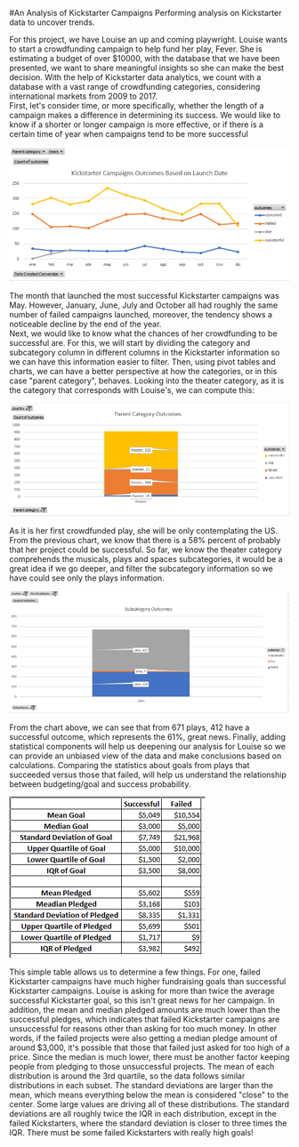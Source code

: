 #An Analysis of Kickstarter Campaigns
Performing analysis on Kickstarter data to uncover trends.

For this project, we have Louise an up and coming playwright. Louise wants to start a crowdfunding campaign to help fund her play, Fever. She is estimating a budget of over $10000, with the database that we have been presented, we want to share meaningful insights so she can make the best decision.
With the help of Kickstarter data analytics, we count with a database with a vast range of crowdfunding categories, considering international markets from 2009 to 2017.  
First, let's consider time, or more specifically, whether the length of a campaign makes a difference in determining its success. We would like to know if a shorter or longer campaign is more effective, or if there is a certain time of year when campaigns tend to be more successful

![outcomes_based_on_launch_date](outcomes_based_on_launch_date.png)


The month that launched the most successful Kickstarter campaigns was May. However, January, June, July and October all had roughly the same number of failed campaigns launched, moreover, the tendency shows a noticeable decline by the end of the year.   
Next, we would like to know what the chances of her crowdfunding to be successful are. For this, we will start by dividing the category and subcategory column in different columns in the Kickstarter information so we can have this information easier to filter. Then, using pivot tables and charts, we can have a better perspective at how the categories, or in this case "parent category", behaves. Looking into the theater category, as it is the category that corresponds with Louise's, we can compute this:  

![parent_category_outcomes](parent_category_outcomes.png)

As it is her first crowdfunded play, she will be only contemplating the US. From the previous chart, we know that there is a 58% percent of probably that her project could be successful. So far, we know the theater category comprehends the musicals, plays and spaces subcategories, it would be a great idea if we go deeper, and filter the subcategory information so we have could see only the plays information. 

![subcategory_outcomes](subcategory_outcomes.png)

From the chart above, we can see that from 671 plays, 412 have a successful outcome, which represents the 61%, great news.
Finally, adding statistical components will help us deepening our analysis for Louise so we can provide an unbiased view of the data and make conclusions based on calculations. Comparing the statistics about goals from plays that succeeded versus those that failed, will help us understand the relationship between budgeting/goal and success probability. 

![us_descriptive_statics](us_descriptive_statics.png)

This simple table allows us to determine a few things. For one, failed Kickstarter campaigns have much higher fundraising goals than successful Kickstarter campaigns. Louise is asking for more than twice the average successful Kickstarter goal, so this isn't great news for her campaign. In addition, the mean and median pledged amounts are much lower than the successful pledges, which indicates that failed Kickstarter campaigns are unsuccessful for reasons other than asking for too much money. In other words, if the failed projects were also getting a median pledge amount of around $3,000, it's possible that those that failed just asked for too high of a price. Since the median is much lower, there must be another factor keeping people from pledging to those unsuccessful projects. 
The mean of each distribution is around the 3rd quartile, so the data follows similar distributions in each subset.
The standard deviations are larger than the mean, which means everything below the mean is considered "close" to the center.
Some large values are driving all of these distributions. The standard deviations are all roughly twice the IQR in each distribution, except in the failed Kickstarters, where the standard deviation is closer to three times the IQR. There must be some failed Kickstarters with really high goals!

